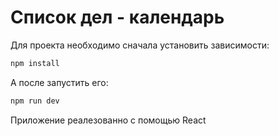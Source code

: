 # Список дел - календарь
Для проекта необходимо сначала установить зависимости:
```js
npm install
```
А после запустить его:
```js
npm run dev
```
Приложение реалезованно с помощью React
